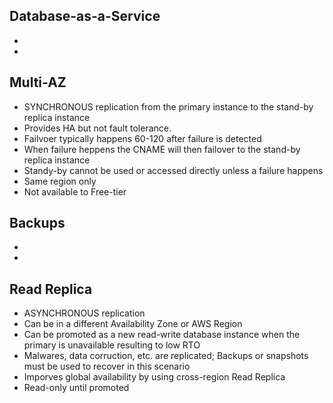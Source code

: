## Database-as-a-Service
*
*

## Multi-AZ
* SYNCHRONOUS replication from the primary instance to the stand-by replica instance
* Provides HA but not fault tolerance.
* Failvoer typically happens 60-120 after failure is detected
* When failure heppens the CNAME will then failover to the stand-by replica instance
* Standy-by cannot be used or accessed directly unless a failure happens
* Same region only
* Not available to Free-tier

## Backups
*
*

## Read Replica
* ASYNCHRONOUS replication
* Can be in a different Availability Zone or AWS Region
* Can be promoted as a new read-write database instance when the primary is unavailable resulting to low RTO
* Malwares, data corruction, etc. are replicated; Backups or snapshots must be used to recover in this scenario
* Imporves global availability by using cross-region Read Replica
* Read-only until promoted
